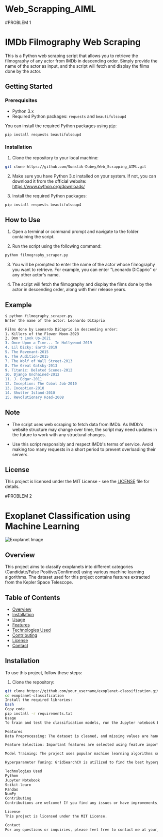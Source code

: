 # Web_Scrapping_AIML

#PROBLEM 1

# IMDb Filmography Web Scraping

This is a Python web scraping script that allows you to retrieve the filmography of any actor from IMDb in descending order. Simply provide the name of the actor as input, and the script will fetch and display the films done by the actor.

## Getting Started

### Prerequisites

- Python 3.x
- Required Python packages: `requests` and `beautifulsoup4`

You can install the required Python packages using `pip`:

```bash
pip install requests beautifulsoup4
```

### Installation

1. Clone the repository to your local machine:

```bash
git clone https://github.com/Swastik-Dubey/Web_Scrapping_AIML.git

```

2. Make sure you have Python 3.x installed on your system. If not, you can download it from the official website: https://www.python.org/downloads/

3. Install the required Python packages:

```bash
pip install requests beautifulsoup4
```

## How to Use

1. Open a terminal or command prompt and navigate to the folder containing the script.

2. Run the script using the following command:

```bash
python filmography_scraper.py
```

3. You will be prompted to enter the name of the actor whose filmography you want to retrieve. For example, you can enter "Leonardo DiCaprio" or any other actor's name.

4. The script will fetch the filmography and display the films done by the actor in descending order, along with their release years.

## Example

```bash
$ python filmography_scraper.py
Enter the name of the actor: Leonardo DiCaprio

Films done by Leonardo DiCaprio in descending order:
1. Killers of the Flower Moon-2023
2. Don't Look Up-2021
3. Once Upon a Time... In Hollywood-2019
4. Lil Dicky: Earth-2019
5. The Revenant-2015
6. The Audition-2015
7. The Wolf of Wall Street-2013
8. The Great Gatsby-2013
9. Titanic: Deleted Scenes-2012
10. Django Unchained-2012
11. J. Edgar-2011
12. Inception: The Cobol Job-2010
13. Inception-2010
14. Shutter Island-2010
15. Revolutionary Road-2008
```

## Note

- The script uses web scraping to fetch data from IMDb. As IMDb's website structure may change over time, the script may need updates in the future to work with any structural changes.

- Use this script responsibly and respect IMDb's terms of service. Avoid making too many requests in a short period to prevent overloading their servers.

## License

This project is licensed under the MIT License - see the [LICENSE](LICENSE) file for details.


#PROBLEM 2

# Exoplanet Classification using Machine Learning

![Exoplanet Image](exoplanet.jpg)

## Overview

This project aims to classify exoplanets into different categories (Candidate/False Positive/Confirmed) using various machine learning algorithms. The dataset used for this project contains features extracted from the Kepler Space Telescope.

## Table of Contents

- [Overview](#overview)
- [Installation](#installation)
- [Usage](#usage)
- [Features](#features)
- [Technologies Used](#technologies-used)
- [Contributing](#contributing)
- [License](#license)
- [Contact](#contact)

## Installation

To use this project, follow these steps:

1. Clone the repository:

```bash
git clone https://github.com/your_username/exoplanet-classification.git
cd exoplanet-classification
Install the required libraries:
bash
Copy code
pip install -r requirements.txt
Usage
To train and test the classification models, run the Jupyter notebook Exoplanet_Classification.ipynb. This notebook contains all the code for data preprocessing, feature selection, model training, and evaluation.

Features
Data Preprocessing: The dataset is cleaned, and missing values are handled. Outliers are detected and treated accordingly. Features are scaled for better model performance.

Feature Selection: Important features are selected using feature importances from various algorithms, and irrelevant features are excluded from the model.

Model Training: The project uses popular machine learning algorithms such as Logistic Regression, Random Forest, Gradient Boosting, SVM, and XGBoost to classify exoplanets.

Hyperparameter Tuning: GridSearchCV is utilized to find the best hyperparameters for each algorithm, maximizing their performance.

Technologies Used
Python
Jupyter Notebook
Scikit-learn
Pandas
NumPy
Contributing
Contributions are welcome! If you find any issues or have improvements, feel free to open an issue or submit a pull request.

License
This project is licensed under the MIT License.

Contact
For any questions or inquiries, please feel free to contact me at your_email@example.com.



